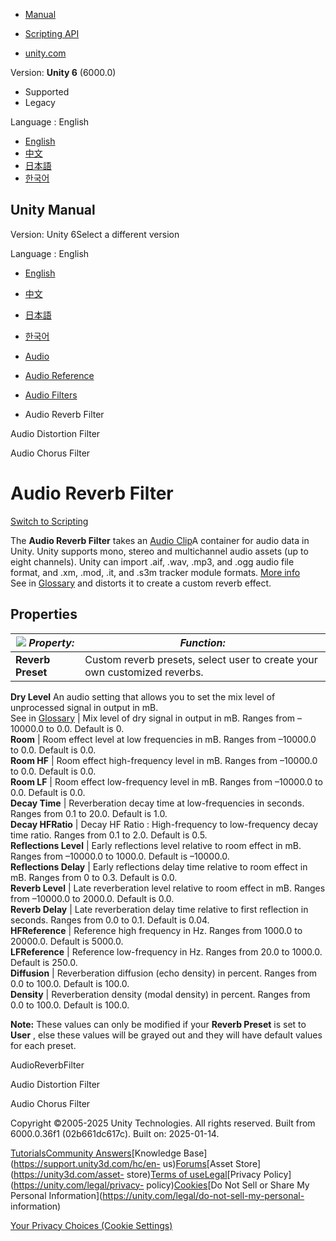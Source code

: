 [](https://docs.unity3d.com)

  * [Manual](../Manual/index.html)
  * [Scripting API](../ScriptReference/index.html)

  * [unity.com](https://unity.com/)

Version: **Unity 6** (6000.0)

  * Supported
  * Legacy

Language : English

  * [English](/Manual/class-AudioReverbFilter.html)
  * [中文](/cn/current/Manual/class-AudioReverbFilter.html)
  * [日本語](/ja/current/Manual/class-AudioReverbFilter.html)
  * [한국어](/kr/current/Manual/class-AudioReverbFilter.html)

[](https://docs.unity3d.com)

## Unity Manual

Version: Unity 6Select a different version

Language : English

  * [English](/Manual/class-AudioReverbFilter.html)
  * [中文](/cn/current/Manual/class-AudioReverbFilter.html)
  * [日本語](/ja/current/Manual/class-AudioReverbFilter.html)
  * [한국어](/kr/current/Manual/class-AudioReverbFilter.html)

  * [Audio](Audio.html)
  * [Audio Reference](AudioReference.html)
  * [Audio Filters](class-AudioEffect.html)
  * Audio Reverb Filter

[](class-AudioDistortionFilter.html)

Audio Distortion Filter

[](class-AudioChorusFilter.html)

Audio Chorus Filter

# Audio Reverb Filter

[Switch to Scripting](../ScriptReference/AudioReverbFilter.html "Go to
AudioReverbFilter page in the Scripting Reference")

The **Audio Reverb Filter** takes an [Audio Clip](class-AudioClip.html)A
container for audio data in Unity. Unity supports mono, stereo and
multichannel audio assets (up to eight channels). Unity can import .aif, .wav,
.mp3, and .ogg audio file format, and .xm, .mod, .it, and .s3m tracker module
formats. [More info](class-AudioClip.html)  
See in [Glossary](Glossary.html#AudioClip) and distorts it to create a custom
reverb effect.

## Properties

![](../uploads/Main/AudioReverbFilter.png) **_Property:_** | **_Function:_**  
---|---  
**Reverb Preset** | Custom reverb presets, select user to create your own customized reverbs.  
**Dry Level** An audio setting that allows you to set the mix level of
unprocessed signal in output in mB.  
See in [Glossary](Glossary.html#DryLevel) | Mix level of dry signal in output in mB. Ranges from –10000.0 to 0.0. Default is 0.  
**Room** | Room effect level at low frequencies in mB. Ranges from –10000.0 to 0.0. Default is 0.0.  
**Room HF** | Room effect high-frequency level in mB. Ranges from –10000.0 to 0.0. Default is 0.0.  
**Room LF** | Room effect low-frequency level in mB. Ranges from –10000.0 to 0.0. Default is 0.0.  
**Decay Time** | Reverberation decay time at low-frequencies in seconds. Ranges from 0.1 to 20.0. Default is 1.0.  
**Decay HFRatio** | Decay HF Ratio : High-frequency to low-frequency decay time ratio. Ranges from 0.1 to 2.0. Default is 0.5.  
**Reflections Level** | Early reflections level relative to room effect in mB. Ranges from –10000.0 to 1000.0. Default is –10000.0.  
**Reflections Delay** | Early reflections delay time relative to room effect in mB. Ranges from 0 to 0.3. Default is 0.0.  
**Reverb Level** | Late reverberation level relative to room effect in mB. Ranges from –10000.0 to 2000.0. Default is 0.0.  
**Reverb Delay** | Late reverberation delay time relative to first reflection in seconds. Ranges from 0.0 to 0.1. Default is 0.04.  
**HFReference** | Reference high frequency in Hz. Ranges from 1000.0 to 20000.0. Default is 5000.0.  
**LFReference** | Reference low-frequency in Hz. Ranges from 20.0 to 1000.0. Default is 250.0.  
**Diffusion** | Reverberation diffusion (echo density) in percent. Ranges from 0.0 to 100.0. Default is 100.0.  
**Density** | Reverberation density (modal density) in percent. Ranges from 0.0 to 100.0. Default is 100.0.  
  
**Note:** These values can only be modified if your **Reverb Preset** is set
to **User** , else these values will be grayed out and they will have default
values for each preset.

AudioReverbFilter

[](class-AudioDistortionFilter.html)

Audio Distortion Filter

[](class-AudioChorusFilter.html)

Audio Chorus Filter

Copyright ©2005-2025 Unity Technologies. All rights reserved. Built from
6000.0.36f1 (02b661dc617c). Built on: 2025-01-14.

[Tutorials](https://learn.unity.com/)[Community
Answers](https://answers.unity3d.com)[Knowledge
Base](https://support.unity3d.com/hc/en-
us)[Forums](https://forum.unity3d.com)[Asset Store](https://unity3d.com/asset-
store)[Terms of
use](https://docs.unity3d.com/Manual/TermsOfUse.html)[Legal](https://unity.com/legal)[Privacy
Policy](https://unity.com/legal/privacy-
policy)[Cookies](https://unity.com/legal/cookie-policy)[Do Not Sell or Share
My Personal Information](https://unity.com/legal/do-not-sell-my-personal-
information)

[Your Privacy Choices (Cookie Settings)](javascript:void\(0\);)

